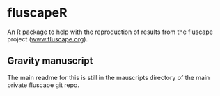 # fluscapeR
An R package to help with the reproduction of results from the fluscape project (www.fluscape.org). 

## Gravity manuscript

The main readme for this is still in the mauscripts directory of the main private fluscape git repo.
